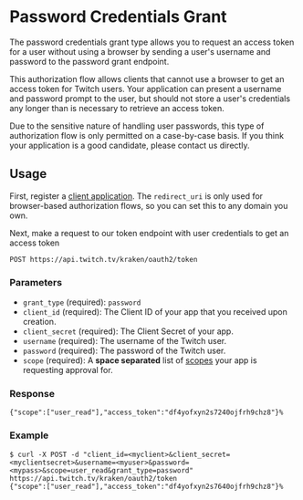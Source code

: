 # Password Credentials Grant

The password credentials grant type allows you to request an access token for a user without using a browser by sending a user's username and password to the password grant endpoint.

This authorization flow allows clients that cannot use a browser to get an access token for Twitch users. Your application can present a username and password prompt to the user, but should not store a user's credentials any longer than is necessary to retrieve an access token.

Due to the sensitive nature of handling user passwords, this type of authorization flow is only permitted on a case-by-case basis. If you think your application is a good candidate, please contact us directly.

## Usage

First, register a [client application][]. The `redirect_uri` is only used for browser-based authorization flows, so you can set this to any domain you own.

[client application]: http://www.twitch.tv/settings?section=applications

Next, make a request to our token endpoint with user credentials to get an access token

    POST https://api.twitch.tv/kraken/oauth2/token

### Parameters

- `grant_type` (required): `password`
- `client_id` (required): The Client ID of your app that you received upon creation.
- `client_secret` (required): The Client Secret of your app.
- `username` (required): The username of the Twitch user.
- `password` (required): The password of the Twitch user.
- `scope` (required): A **space separated** list of [scopes](API#wiki-scope) your app is requesting approval for.

### Response

    {"scope":["user_read"],"access_token":"df4yofxyn2s7240ojfrh9chz8"}%  

### Example

    $ curl -X POST -d "client_id=<myclient>&client_secret=<myclientsecret>&username=<myuser>&password=<mypass>&scope=user_read&grant_type=password" https://api.twitch.tv/kraken/oauth2/token
    {"scope":["user_read"],"access_token":"df4yofxyn2s7640ojfrh9chz8"}%       